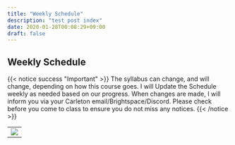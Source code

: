```yaml
---
title: "Weekly Schedule"
description: "test post index"
date: 2020-01-28T00:08:29+09:00
draft: false
---
```


## Weekly Schedule

{{< notice success "Important" >}} The syllabus can change, and will change, depending on how this course goes. I will Update the Schedule weekly as needed based on our progress. When changes are made, I will inform you via your Carleton email/Brightspace/Discord. Please check before you come to class to ensure you do not miss any notices. 
{{< /notice >}}

<table >
	<tbody>
		<tr>
			<td><img src="https://images.squarespace-cdn.com/content/v1/5f3571ef9fa2aa0139d700c8/1673014891991-4IMEZAXJUDZPU8XP1NAA/unsplash-image-Oaqk7qqNh_c.jpg?format=2500w"> </td>
		</tr>
	</tbody>
</table>

